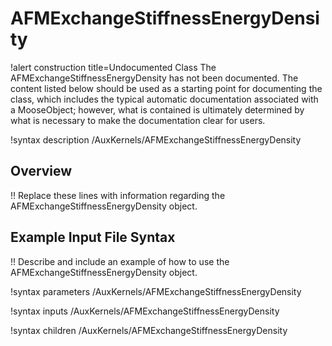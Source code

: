 # AFMExchangeStiffnessEnergyDensity

!alert construction title=Undocumented Class
The AFMExchangeStiffnessEnergyDensity has not been documented. The content listed below should be used as a starting point for
documenting the class, which includes the typical automatic documentation associated with a
MooseObject; however, what is contained is ultimately determined by what is necessary to make the
documentation clear for users.

!syntax description /AuxKernels/AFMExchangeStiffnessEnergyDensity

## Overview

!! Replace these lines with information regarding the AFMExchangeStiffnessEnergyDensity object.

## Example Input File Syntax

!! Describe and include an example of how to use the AFMExchangeStiffnessEnergyDensity object.

!syntax parameters /AuxKernels/AFMExchangeStiffnessEnergyDensity

!syntax inputs /AuxKernels/AFMExchangeStiffnessEnergyDensity

!syntax children /AuxKernels/AFMExchangeStiffnessEnergyDensity
